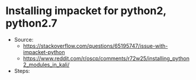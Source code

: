 # Installing impacket for python2, python2.7
* Source:
  * https://stackoverflow.com/questions/65195747/issue-with-impacket-python
  * https://www.reddit.com/r/oscp/comments/r72w25/installing_python2_modules_in_kali/
* Steps:
<pre>

</pre>

